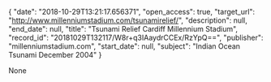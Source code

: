 {
  "date": "2018-10-29T13:21:17.656371", 
  "open_access": true, 
  "target_url": "http://www.millenniumstadium.com/tsunamirelief/", 
  "description": null, 
  "end_date": null, 
  "title": "Tsunami Relief Cardiff Millennium Stadium", 
  "record_id": "20181029T132117/W8r+q3IAaydrCCEx/RzYpQ==", 
  "publisher": "millenniumstadium.com", 
  "start_date": null, 
  "subject": "Indian Ocean Tsunami December 2004"
}

None